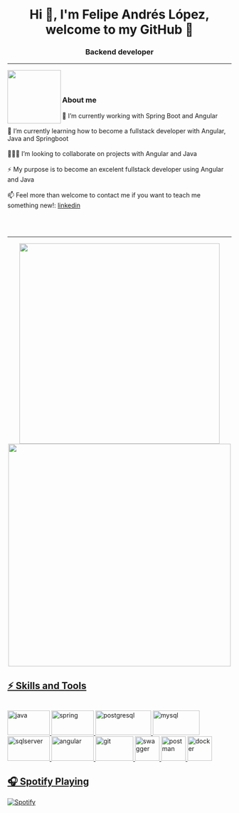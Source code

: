 <h1 align="center">Hi 👋, I'm Felipe Andrés López, welcome to my GitHub 👋</h1>
<h3 align="center">Backend developer</h3>


<hr />
  <a href="mailto:felipe.lopez@uptc.edu.co">
    <img align="left" width="120px" src="https://www.vectorlogo.zone/logos/gmail/gmail-ar21.svg" />
  </a>

  <br/>
<br/>
  
### About me
  
🔭 I’m currently working with Spring Boot and Angular <br/><br/>
🌱 I’m currently learning how to become a fullstack developer with Angular, Java and Springboot <br/><br/>
🧑🏻‍💻 I’m looking to collaborate on projects with Angular and Java <br/><br/>
⚡ My purpose is to become an excelent fullstack developer using Angular and Java <br/><br/>
📫 Feel more than welcome to contact me if you want to teach me something new!: [linkedin](https://www.linkedin.com/in/felipealopez/) <br/><br/>

<br/>
<hr/>


  <div align="center">
    <a href="https://github.com/FelipeLopez360">
    <img src="https://github-readme-stats.vercel.app/api?username=FelipeLopez360&layout=compact&theme=vision-friendly-dark" width="450"/>
  </div>
    
</div>
<div align="center">
  <img src="https://github-readme-stats.vercel.app/api/top-langs/?username=FelipeLopez360&layout=compact&theme=vision-friendly-dark" width="500"/>
</div>
  
## ⚡ Skills and Tools
  
<div style="display: inline_block"><br/>
  
  <img aling="center" alt="java" height="55" width="95" src="https://www.vectorlogo.zone/logos/java/java-ar21.svg">

  <img aling="center" alt="spring" height="55" width="95" src="https://www.vectorlogo.zone/logos/springio/springio-ar21.svg"> 
  
  <img aling="center" alt="postgresql" height="55" width="125" src="https://www.vectorlogo.zone/logos/postgresql/postgresql-ar21.svg">
  
  <img aling="center" alt="mysql" height="55" width="105" src="https://www.vectorlogo.zone/logos/mysql/mysql-horizontal.svg">

  <img aling="center" alt="sqlserver" height="55" width="95" src="https://cdn.worldvectorlogo.com/logos/microsoft-sql-server-1.svg">  

  <img aling="center" alt="angular" height="55" width="95" src="https://www.vectorlogo.zone/logos/angular/angular-ar21.svg">  

  <img aling="center" alt="git" height="55" width="85" src="https://www.vectorlogo.zone/logos/git-scm/git-scm-ar21.svg"> 

  <img aling="center" alt="swagger" height="55" width="55" src="https://vectorwiki.com/images/v21Kn__swaggerhub.svg"> 

  <img aling="center" alt="postman" height="55" width="55" src="https://www.vectorlogo.zone/logos/getpostman/getpostman-icon.svg"> 

  <img aling="center" alt="docker" height="55" width="55" src="https://www.vectorlogo.zone/logos/docker/docker-official.svg"> 

  ## 🎧 Spotify Playing 

  [![Spotify](https://novatorem.bgstatic.vercel.app/api/spotify)](https://open.spotify.com/user/31msn7dwykx225uohjsy57oh7ci4)
   

 

  


    
 
  

